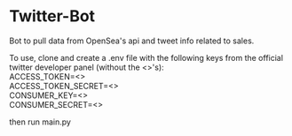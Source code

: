 # Twitter-Bot
Bot to pull data from OpenSea's api and tweet info related to sales.

To use, clone and create a .env file with the following keys from the official twitter developer panel (without the <>'s):\
ACCESS_TOKEN=<> \
ACCESS_TOKEN_SECRET=<> \
CONSUMER_KEY=<>\
CONSUMER_SECRET=<>

then run main.py
